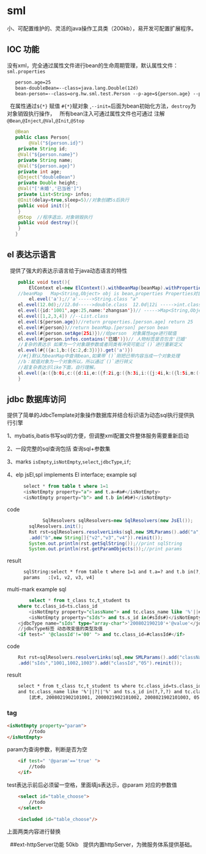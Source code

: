 # sml
小、可配置维护的、灵活的java操作工具类（200kb），易开发可配置扩展程序。

## IOC 功能
没有xml，完全通过属性文件进行bean的生命周期管理，默认属性文件：`sml.properties`
```html
   person.age=25
   bean-doubleBean=--class=java.lang.Double(12d)
   bean-person=--class=org.hw.sml.test.Person --p-age=${person.age} --p-height=#{doubleBean} --init=init --destroy=stop
```
   在属性通过`${*}` 赋值 `#{*}`赋对象 ,`--init=`后面为bean初始化方法，`destroy`为对象销毁执行操作，
   所有bean注入可通过属性文件也可通过 注解`@Bean`,`@Inject`,`@Val`,`@Init`,`@Stop`
```java
   @Bean
   public class Person{
        @Val("${person.id}")
   	private String id;
	@Val("${person.name}")
	private String name;
	@Val("${person.age}")
	private int age;
	@Inject("doubleBean")
	private Double height;
	@Val("['未婚','已当爸']")
	private List<String> infos;
 	@Init(delay=true,sleep=5)//对象创建5s后执行
	public void init(){
	}
	@Stop  //程序退出，对象销毁执行
	public void destroy(){
	}
   }
```
## el 表达示语言
   提供了强大的表达示语言给于java动态语言的特性
```java
    public void test(){
    	ElContext el=new ElContext().withBeanMap(beanMap).withPropertiesMap(properties).renameValue();
	//beanMap   Map<String,Object> obj is bean,properties Properties对象，这两参数就指定了表达示依赖的上下文环境
        el.evel('a');//'a'----->String.class "a"
	el.evel(12.0d);//12.0d----->double.class  12.0d|12i ----->int.class 12|12l ---->long.class 12l
	el.evel({id:'1001',age:25,name:'zhangsan'})// ----->Map<String,Object>.class 
	el.evel([1,2,3,4]) //--List.class 
	el.evel(${person.age})//return properties.[person.age] return 25
	el.evel(#{person})//return beanMap.[person] person bean
	el.evel(#{person.setAge(25i)})//给person  对象属性age进行赋值
	el.evel(#{person.infos.contains('已婚')})// 人物标签是否包含'已婚'
	//复杂的表达示 如果为一个对象跟参数或者同类有冲突可能过`()`进行重新定义
	el.evel(#{({a:1,b:({c:2,d:3})}).get('a')})
	//#{}默认为beanMap中查询bean,如果带`()`刚把已带内容当成一个对象处理
	//b：赋值对象为一个对象所以，所以通过`()`进行转义
	//超复杂表达示like下面，自行理解。
	el.evel({a:({b:0i,c:({d:1i,e:({f:2i,g:({h:3i,i:({j:4i,k:({l:5i,m:({n:6i,o:${server.port},p:({q:#{smlBeanHelper.beanMap},e:#{smlPropertiesHelper.propertiesMap.get(('server.port'))}})})})})})})})})});
    }
```
## jdbc 数据库访问
   提供了简单的JdbcTemplate对象操作数据库并结合标识语为动态sql执行提供执行引擎

1、mybatis,ibatis书写sql的方便，但调整xml配置文件整体服务需要重新启动

2、一段完整的sql查询包括    查询sql+参数集

3、marks  `isEmpty`,`isNotEmpty`,`select`,`jdbcType`,`if`;

4、elp    jsEl,spl implements El interface;
 example sql
```sql
      select * from table t where 1=1 
      <isNotEmpty property="a"> and t.a=#a#</isNotEmpty>
      <isNotEmpty property="b"> and t.b in(#b#)</isNotEmpty>
```
code
```java
             SqlResolvers sqlResolvers=new SqlResolvers(new JsEl());
		sqlResolvers.init();	
		Rst rst=sqlResolvers.resolverLinks(sql,new SMLParams().add("a","v1")
		.add("b",new String[]{"v2","v3","v4"}).reinit());
		System.out.println(rst.getSqlString());//print sqlString
		System.out.println(rst.getParamObjects());//print params
```	
result
```html
	  sqlString:select * from table t where 1=1 and t.a=? and t.b in(?,?,?)
	  params   :[v1, v2, v3, v4]
```
multi-mark example sql
```sql    
    	select * from t_class tc,t_student ts 
	where tc.class_id=ts.class_id
      	<isNotEmpty property="className"> and tc.class_name like '%'||#className#||'%'</isNotEmpty>
      	<isNotEmpty property="sIds"> and ts.s_id in(#sIds#)</isNotEmpty>
	<jdbcType name="sIds" type="array-char">'200802190210'+'@value'</jdbcType>   
	//jdbcType标签 动态改变值的类型及值
	<if test=" '@classId'!='00' "> and tc.class_id=#classId#</if>
```
code
```java
	Rst rst=sqlResolvers.resolverLinks(sql,new SMLParams().add("className","武术")
	.add("sIds","1001,1002,1003").add("classId","05").reinit());
```		
result
```html	
	select * from t_class tc,t_student ts where tc.class_id=ts.class_id 
	and tc.class_name like '%'||?||'%' and ts.s_id in(?,?,?) and tc.class_id=?
        [武术, 2008021902101001, 2008021902101002, 2008021902101003, 05]
```
### tag
```html
<isNotEmpty property="param">
		//todo
</isNotEmpty>
```
   param为查询参数，判断是否为空

```html
   	<if test=" '@param'=='true' ">
		//todo
	</if>
```
   test表达示前后必须留一空格，里面填js表达示，@param  对应的参数值
   
```html
   	<select id="table_choose">
		//todo
	</select>
			
	<included id="table_choose"/>
```
   上面两类内容进行替换
   
   ##ext-httpServer功能  50kb
   提供内置httpServer，为微服务体系提供基础。
